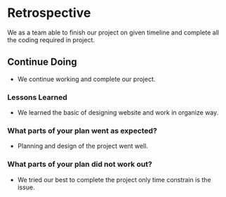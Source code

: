 # Retrospective

We as a team able to finish our project on given timeline and complete all the
coding required in project.

## Continue Doing

- We continue working and complete our project.

### Lessons Learned

- We learned the basic of designing website and work in organize way.

### What parts of your plan went as expected?

- Planning and design of the project went well.

### What parts of your plan did not work out?

- We tried our best to complete the project only time constrain is the issue.
